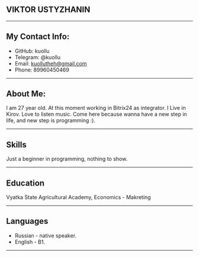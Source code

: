 ## VIKTOR USTYZHANIN

********** 
## My Contact Info:
* GitHub: kuollu
* Telegram: @kuollu
* Email: kuollutheh@gmail.com
* Phone: 89960450469
  
**********
## About Me: 
I am 27 year old. At this moment working in Bitrix24 as integrator. I Live in Kirov. Love to listen music. Come here because wanna have a new step in life, and new step is programming :).

**********
## Skills
Just a beginner in programming, nothing to show.

**********
## Education
Vyatka State Agricultural Academy, Economics - Makreting

**********
## Languages
* Russian - native speaker.
* English - B1.
**********
